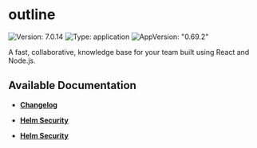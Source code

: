 # outline

![Version: 7.0.14](https://img.shields.io/badge/Version-7.0.14-informational?style=flat-square) ![Type: application](https://img.shields.io/badge/Type-application-informational?style=flat-square) ![AppVersion: "0.69.2"](https://img.shields.io/badge/AppVersion-"0.69.2"-informational?style=flat-square)

A fast, collaborative, knowledge base for your team built using React and Node.js.

## Available Documentation

- [**Changelog**](CHANGELOG)

- [**Helm Security**](container-security)

- [**Helm Security**](helm-security)

